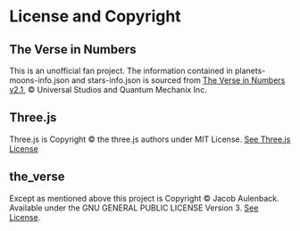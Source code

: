 # License and Copyright


## The Verse in Numbers
This is an unofficial fan project.
The information contained in planets-moons-info.json and stars-info.json is sourced from [The Verse in Numbers v2.1](https://web.archive.org/web/20170618063437/http://pics.fireflyprops.net/TVIN-2.1.pdf), © Universal Studios and Quantum Mechanix Inc.

## Three.js
Three.js is Copyright © the three.js authors under MIT License. [See Three.js License](libs/threejs/LICENSE)


##  the\_verse
Except as mentioned above this project is Copyright © Jacob Aulenback. Available under the GNU GENERAL PUBLIC LICENSE Version 3. [See License](LICENSE).
